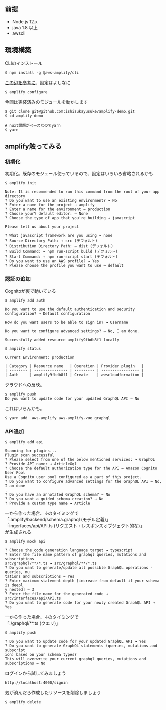 ## 前提

* Node.js 12.x
* java 1.8 以上
* awscli

## 環境構築

CLIのインストール
```
$ npm install -g @aws-amplify/cli
```

[この辺を参考に](https://amplify-sns.workshop.aws/00_prerequisites/20_install_and_configs.html)、設定はよしなに
```
$ amplify configure
```

今回は実装済みのモジュールを動かします
```
$ git clone git@github.com:ishizukayusuke/amplify-demo.git
$ cd amplify-demo

# nuxt課題がベースなのでyarn
$ yarn
```

## amplify触ってみる

### 初期化
初期化。既存のモジュール使っているので、設定はいろいろ省略されるかも
```
$ amplify init

Note: It is recommended to run this command from the root of your app directory
? Do you want to use an existing environment? → No
? Enter a name for the project → amplify
? Enter a name for the environment → production
? Choose yourY default editor: → None
? Choose the type of app that you're building → javascript

Please tell us about your project

? What javascript framework are you using → none
? Source Directory Path: → src (デフォルト)
? Distribution Directory Path: → dist (デフォルト)
? Build Command: → npm run-script build (デフォルト)
? Start Command: → npm run-script start (デフォルト)
? Do you want to use an AWS profile? → Yes
? Please choose the profile you want to use → default
```

### 認証の追加
Cognitoが裏で動いている
```
$ amplify add auth

Do you want to use the default authentication and security configuration? → Default configuration

How do you want users to be able to sign in? → Username

Do you want to configure advanced settings? → No, I am done.

Successfully added resource amplify9fbdb8f1 locally

```

```
$ amplify status

Current Environment: production

| Category | Resource name   | Operation | Provider plugin   |
| -------- | --------------- | --------- | ----------------- |
| Auth     | amplify9fbdb8f1 | Create    | awscloudformation |
```

クラウドへの反映。
```
$ amplify push
Do you want to update code for your updated GraphQL API → No
```

これはいらんかも。
```
$ yarn add  aws-amplify aws-amplify-vue graphql
```

### API追加

```
$ amplify add api

Scanning for plugins...
Plugin scan successful
? Please select from one of the below mentioned services: → GraphQL
? Provide API name: → ArticleGql
? Choose the default authorization type for the API → Amazon Cognito User Pool
Use a Cognito user pool configured as a part of this project.
? Do you want to configure advanced settings for the GraphQL API → No, I am done
.
? Do you have an annotated GraphQL schema? → No
? Do you want a guided schema creation? → No
? Provide a custom type name → Article
```

一から作った場合、↓のタイミングで  
「.amplify/backend/schema.graphql (モデル定義)」  
「ingerfaces/api/API.ts (リクエスト・レスポンスオブジェクト的な)」  
が生成される

```
$ amplify mock api

? Choose the code generation language target → typescript
? Enter the file name pattern of graphql queries, mutations and subscriptions
src/graphql/**/*.ts → src/graphql/**/*.ts
? Do you want to generate/update all possible GraphQL operations - queries, mu
tations and subscriptions → Yes
? Enter maximum statement depth [increase from default if your schema is deepl
y nested] → 3
? Enter the file name for the generated code → src/interfaces/api/API.ts
? Do you want to generate code for your newly created GraphQL API → Yes
```

一から作った場合、↓のタイミングで  
「./graphql/**.ts (クエリ)」  
```
$ amplify push

? Do you want to update code for your updated GraphQL API → Yes
? Do you want to generate GraphQL statements (queries, mutations and subscript
ion) based on your schema types?
This will overwrite your current graphql queries, mutations and subscriptions → No
```

ログインから試してみましょう
```
http://localhost:4000/signin
```

気が済んだら作成したリソースを削除しましょう
```
$ amplify delete
```